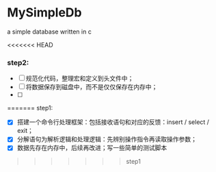 # MySimpleDb
a simple database written in c

<<<<<<< HEAD
### step2: 
- [ ] 规范化代码，整理宏和定义到头文件中；
- [ ] 将数据保存到磁盘中，而不是仅仅保存在内存中；
- [ ] 
=======
step1:
- [x] 搭建一个命令行处理框架：包括接收语句和对应的反馈：insert / select / exit；
- [x] 分解语句为解析逻辑和处理逻辑：先辨别操作指令再读取操作参数；
- [x] 数据先存在内存中，后续再改进；写一些简单的测试脚本
>>>>>>> step1
